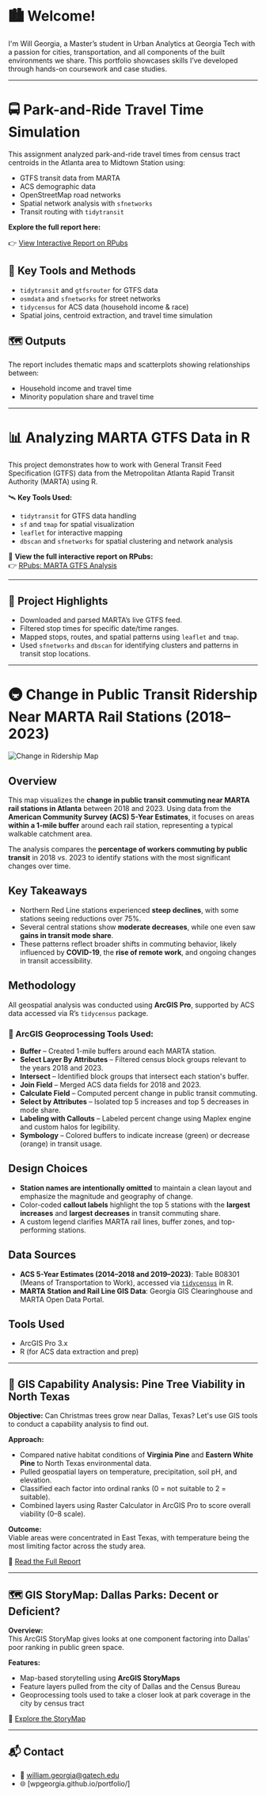 # 🏙️ Welcome! 
I'm Will Georgia, a Master’s student in Urban Analytics at Georgia Tech with a passion for cities, transportation, and all components of the built environments we share. This portfolio showcases skills I’ve developed through hands-on coursework and case studies.

---

# 🚍 Park-and-Ride Travel Time Simulation

This assignment analyzed park-and-ride travel times from census tract centroids in the Atlanta area to Midtown Station using:

- GTFS transit data from MARTA
- ACS demographic data
- OpenStreetMap road networks
- Spatial network analysis with `sfnetworks`
- Transit routing with `tidytransit`

**Explore the full report here:**

👉 [View Interactive Report on RPubs](https://rpubs.com/wgeorgia6/1238230)

## 📌 Key Tools and Methods

- `tidytransit` and `gtfsrouter` for GTFS data
- `osmdata` and `sfnetworks` for street networks
- `tidycensus` for ACS data (household income & race)
- Spatial joins, centroid extraction, and travel time simulation

## 🗺️ Outputs

The report includes thematic maps and scatterplots showing relationships between:
- Household income and travel time
- Minority population share and travel time

---

# 📊 Analyzing MARTA GTFS Data in R

This project demonstrates how to work with General Transit Feed Specification (GTFS) data from the Metropolitan Atlanta Rapid Transit Authority (MARTA) using R.

🛰️ **Key Tools Used:**
- `tidytransit` for GTFS data handling  
- `sf` and `tmap` for spatial visualization  
- `leaflet` for interactive mapping  
- `dbscan` and `sfnetworks` for spatial clustering and network analysis

🔗 **View the full interactive report on RPubs:**  
👉 [RPubs: MARTA GTFS Analysis](https://rpubs.com/wgeorgia6/1245484)

---

## 🧠 Project Highlights

- Downloaded and parsed MARTA’s live GTFS feed.
- Filtered stop times for specific date/time ranges.
- Mapped stops, routes, and spatial patterns using `leaflet` and `tmap`.
- Used `sfnetworks` and `dbscan` for identifying clusters and patterns in transit stop locations.

---

# 🚇 Change in Public Transit Ridership Near MARTA Rail Stations (2018–2023)

![Change in Ridership Map](Chg_Ridership_near_MARTA_Rail.jpg)

## Overview

This map visualizes the **change in public transit commuting near MARTA rail stations in Atlanta** between 2018 and 2023. Using data from the **American Community Survey (ACS) 5-Year Estimates**, it focuses on areas **within a 1-mile buffer** around each rail station, representing a typical walkable catchment area.

The analysis compares the **percentage of workers commuting by public transit** in 2018 vs. 2023 to identify stations with the most significant changes over time.

## Key Takeaways

- Northern Red Line stations experienced **steep declines**, with some stations seeing reductions over 75%.
- Several central stations show **moderate decreases**, while one even saw **gains in transit mode share**.
- These patterns reflect broader shifts in commuting behavior, likely influenced by **COVID-19**, the **rise of remote work**, and ongoing changes in transit accessibility.

## Methodology

All geospatial analysis was conducted using **ArcGIS Pro**, supported by ACS data accessed via R’s `tidycensus` package.

### 🔧 ArcGIS Geoprocessing Tools Used:

- **Buffer** – Created 1-mile buffers around each MARTA station.
- **Select Layer By Attributes** – Filtered census block groups relevant to the years 2018 and 2023.
- **Intersect** – Identified block groups that intersect each station's buffer.
- **Join Field** – Merged ACS data fields for 2018 and 2023.
- **Calculate Field** – Computed percent change in public transit commuting.
- **Select by Attributes** – Isolated top 5 increases and top 5 decreases in mode share.
- **Labeling with Callouts** – Labeled percent change using Maplex engine and custom halos for legibility.
- **Symbology** – Colored buffers to indicate increase (green) or decrease (orange) in transit usage.

## Design Choices

- **Station names are intentionally omitted** to maintain a clean layout and emphasize the magnitude and geography of change.
- Color-coded **callout labels** highlight the top 5 stations with the **largest increases** and **largest decreases** in transit commuting share.
- A custom legend clarifies MARTA rail lines, buffer zones, and top-performing stations.

## Data Sources

- **ACS 5-Year Estimates (2014–2018 and 2019–2023)**: Table B08301 (Means of Transportation to Work), accessed via [`tidycensus`](https://walker-data.com/tidycensus/) in R.
- **MARTA Station and Rail Line GIS Data**: Georgia GIS Clearinghouse and MARTA Open Data Portal.

## Tools Used

- ArcGIS Pro 3.x
- R (for ACS data extraction and prep)

---

## 🌲 GIS Capability Analysis: Pine Tree Viability in North Texas

**Objective:** Can Christmas trees grow near Dallas, Texas? Let's use GIS tools to conduct a capability analysis to find out.

**Approach:**
- Compared native habitat conditions of **Virginia Pine** and **Eastern White Pine** to North Texas environmental data.
- Pulled geospatial layers on temperature, precipitation, soil pH, and elevation.
- Classified each factor into ordinal ranks (0 = not suitable to 2 = suitable).
- Combined layers using Raster Calculator in ArcGIS Pro to score overall viability (0–8 scale).

**Outcome:**  
Viable areas were concentrated in East Texas, with temperature being the most limiting factor across the study area.

📄 [Read the Full Report](./Pine_Trees_Capability_Analysis_2025_02_19.pdf)

---

## 🗺️ GIS StoryMap: Dallas Parks: Decent or Deficient?

**Overview:**  
This ArcGIS StoryMap gives looks at one component factoring into Dallas' poor ranking in public green space.

**Features:**
- Map-based storytelling using **ArcGIS StoryMaps**
- Feature layers pulled from the city of Dallas and the Census Bureau
- Geoprocessing tools used to take a closer look at park coverage in the city by census tract

🔗 [Explore the StoryMap](https://arcg.is/1aO1Cv1)

---

## 📬 Contact

- 📧 william.georgia@gatech.edu
- 🌐 [wpgeorgia.github.io/portfolio/]
